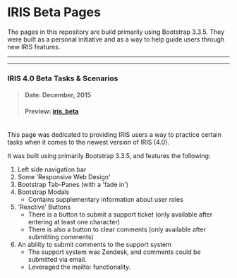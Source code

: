 # IRIS Beta Pages

The pages in this repository are build primarily using Bootstrap 3.3.5. They were built as a personal initiative and as a way to help guide users through new IRIS features. 

___



---
### IRIS 4.0 Beta Tasks & Scenarios
> #### Date: December, 2015
> #### Preview: [iris_beta](https://dejai.github.io/iris_bros/beta/iris_4.0.html)
<br/>
This page was dedicated to providing IRIS users a way to practice certain tasks when it comes to the newest version of IRIS (4.0). 

It was built using primarily Bootstrap 3.3.5, and features the following: 
   1. Left side navigation bar
   1. Some 'Responsive Web Design'
   2. Bootstrap Tab-Panes (with a 'fade in')
   3. Bootstrap Modals
       * Contains supplementary information about user roles
   4. 'Reactive' Buttons
       * There is a button to submit a support ticket (only available after entering at least one character)
       * There is also a button to clear comments (only available after submitting comments)
   5. An ability to submit comments to the support system
       * The support system was Zendesk, and comments could be submitted via email. 
       * Leveraged the mailto: functionality.
